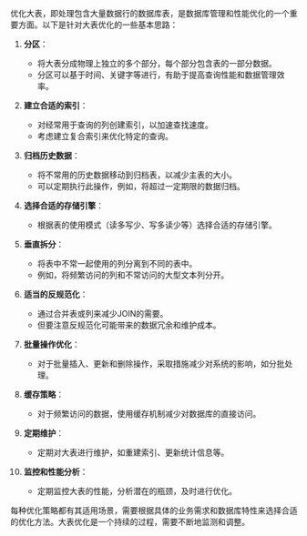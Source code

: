 优化大表，即处理包含大量数据行的数据库表，是数据库管理和性能优化的一个重要方面。以下是针对大表优化的一些基本思路：

1. **分区**：
    - 将大表分成物理上独立的多个部分，每个部分包含表的一部分数据。
    - 分区可以基于时间、关键字等进行，有助于提高查询性能和数据管理效率。
    
2. **建立合适的索引**：
    - 对经常用于查询的列创建索引，以加速查找速度。
    - 考虑建立复合索引来优化特定的查询。
    
3. **归档历史数据**：
    - 将不常用的历史数据移动到归档表，以减少主表的大小。
    - 可以定期执行此操作，例如，将超过一定期限的数据归档。
    
4. **选择合适的存储引擎**：
    - 根据表的使用模式（读多写少、写多读少等）选择合适的存储引擎。

5. **垂直拆分**：
    - 将表中不常一起使用的列分离到不同的表中。
    - 例如，将频繁访问的列和不常访问的大型文本列分开。
    
6. **适当的反规范化**：
    - 通过合并表或列来减少JOIN的需要。
    - 但要注意反规范化可能带来的数据冗余和维护成本。
    
7. **批量操作优化**：
    - 对于批量插入、更新和删除操作，采取措施减少对系统的影响，如分批处理。

8. **缓存策略**：
    - 对于频繁访问的数据，使用缓存机制减少对数据库的直接访问。

9. **定期维护**：
    - 定期对大表进行维护，如重建索引、更新统计信息等。

10. **监控和性能分析**：
    - 定期监控大表的性能，分析潜在的瓶颈，及时进行优化。

每种优化策略都有其适用场景，需要根据具体的业务需求和数据库特性来选择合适的优化方法。大表优化是一个持续的过程，需要不断地监测和调整。
